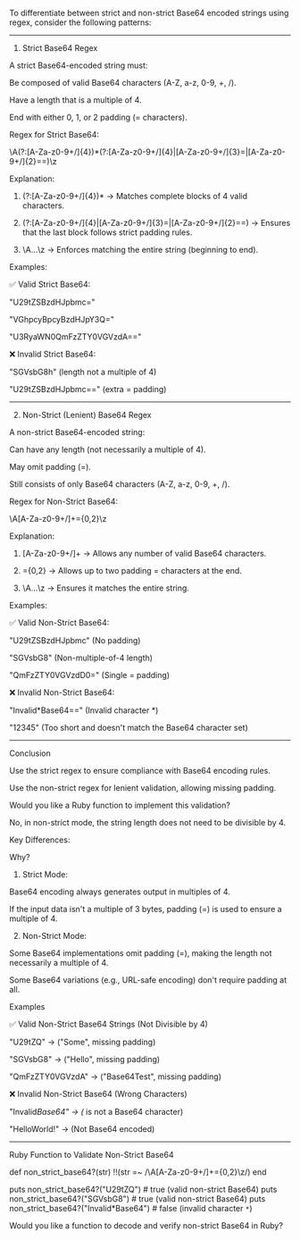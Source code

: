 To differentiate between strict and non-strict Base64 encoded strings using regex, consider the following patterns:


---

1. Strict Base64 Regex

A strict Base64-encoded string must:

Be composed of valid Base64 characters (A-Z, a-z, 0-9, +, /).

Have a length that is a multiple of 4.

End with either 0, 1, or 2 padding (= characters).


Regex for Strict Base64:

\A(?:[A-Za-z0-9+/]{4})*(?:[A-Za-z0-9+/]{4}|[A-Za-z0-9+/]{3}=|[A-Za-z0-9+/]{2}==)\z

Explanation:

1. (?:[A-Za-z0-9+/]{4})* → Matches complete blocks of 4 valid characters.


2. (?:[A-Za-z0-9+/]{4}|[A-Za-z0-9+/]{3}=|[A-Za-z0-9+/]{2}==) → Ensures that the last block follows strict padding rules.


3. \A...\z → Enforces matching the entire string (beginning to end).



Examples:

✅ Valid Strict Base64:

"U29tZSBzdHJpbmc="

"VGhpcyBpcyBzdHJpY3Q="

"U3RyaWN0QmFzZTY0VGVzdA=="


❌ Invalid Strict Base64:

"SGVsbG8h" (length not a multiple of 4)

"U29tZSBzdHJpbmc==" (extra = padding)



---

2. Non-Strict (Lenient) Base64 Regex

A non-strict Base64-encoded string:

Can have any length (not necessarily a multiple of 4).

May omit padding (=).

Still consists of only Base64 characters (A-Z, a-z, 0-9, +, /).


Regex for Non-Strict Base64:

\A[A-Za-z0-9+/]+={0,2}\z

Explanation:

1. [A-Za-z0-9+/]+ → Allows any number of valid Base64 characters.


2. ={0,2} → Allows up to two padding = characters at the end.


3. \A...\z → Ensures it matches the entire string.



Examples:

✅ Valid Non-Strict Base64:

"U29tZSBzdHJpbmc" (No padding)

"SGVsbG8" (Non-multiple-of-4 length)

"QmFzZTY0VGVzdD0=" (Single = padding)


❌ Invalid Non-Strict Base64:

"Invalid*Base64==" (Invalid character *)

"12345" (Too short and doesn't match the Base64 character set)



---

Conclusion

Use the strict regex to ensure compliance with Base64 encoding rules.

Use the non-strict regex for lenient validation, allowing missing padding.


Would you like a Ruby function to implement this validation?

No, in non-strict mode, the string length does not need to be divisible by 4.

Key Differences:

Why?

1. Strict Mode:

Base64 encoding always generates output in multiples of 4.

If the input data isn't a multiple of 3 bytes, padding (=) is used to ensure a multiple of 4.



2. Non-Strict Mode:

Some Base64 implementations omit padding (=), making the length not necessarily a multiple of 4.

Some Base64 variations (e.g., URL-safe encoding) don't require padding at all.




Examples

✅ Valid Non-Strict Base64 Strings (Not Divisible by 4)

"U29tZQ" → ("Some", missing padding)

"SGVsbG8" → ("Hello", missing padding)

"QmFzZTY0VGVzdA" → ("Base64Test", missing padding)


❌ Invalid Non-Strict Base64 (Wrong Characters)

"Invalid*Base64" → (* is not a Base64 character)

"HelloWorld!" → (Not Base64 encoded)



---

Ruby Function to Validate Non-Strict Base64

def non_strict_base64?(str)
  !!(str =~ /\A[A-Za-z0-9+\/]+={0,2}\z/)
end

puts non_strict_base64?("U29tZQ")  # true (valid non-strict Base64)
puts non_strict_base64?("SGVsbG8") # true (valid non-strict Base64)
puts non_strict_base64?("Invalid*Base64") # false (invalid character `*`)

Would you like a function to decode and verify non-strict Base64 in Ruby?

